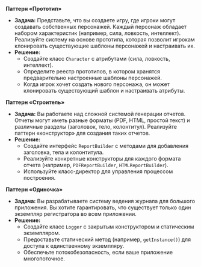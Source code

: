 **Паттерн «Прототип»**

* **Задача:** Представьте, что вы создаете игру, где игроки могут создавать собственных персонажей. Каждый персонаж обладает набором характеристик (например, сила, ловкость, интеллект). Реализуйте систему на основе прототипа, которая позволит игрокам клонировать существующие шаблоны персонажей и настраивать их.
* **Решение:**
    * Создайте класс `Character` с атрибутами (сила, ловкость, интеллект).
    * Определите реестр прототипов, в котором хранятся предварительно настроенные шаблоны персонажей.
    * Когда игрок хочет создать нового персонажа, он может клонировать существующий шаблон и настраивать атрибуты.

**Паттерн «Строитель»**

* **Задача:** Вы работаете над сложной системой генерации отчетов. Отчеты могут иметь разные форматы (PDF, HTML, простой текст) и различные разделы (заголовок, тело, колонтитул). Реализуйте паттерн «конструктор» для создания таких отчетов.
* **Решение:**
    * Создайте интерфейс `ReportBuilder` с методами для добавления заголовка, тела и колонтитула.
    * Реализуйте конкретные конструкторы для каждого формата отчета (например, `PDFReportBuilder`, `HTMLReportBuilder`).
    * Используйте класс-директор для управления процессом построения.

**Паттерн «Одиночка»**

* **Задача:** Вы разрабатываете систему ведения журнала для большого приложения. Вы хотите гарантировать, что существует только один экземпляр регистратора во всем приложении.
* **Решение:**
    * Создайте класс `Logger` с закрытым конструктором и статическим экземпляром.
    * Предоставьте статический метод (например, `getInstance()`) для доступа к единственному экземпляру.
    * Обеспечьте потокобезопасность, если ваше приложение многопоточное.

